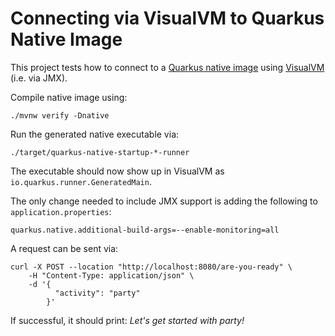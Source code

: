 # Connecting via VisualVM to Quarkus Native Image

This project tests how to connect to a [Quarkus native image](https://quarkus.io/)
using [VisualVM](https://visualvm.github.io/) (i.e. via JMX).

Compile native image using:

```shell script
./mvnw verify -Dnative
```

Run the generated native executable via:

```shell script
./target/quarkus-native-startup-*-runner
```

The executable should now show up in VisualVM as `io.quarkus.runner.GeneratedMain`.

The only change needed to include JMX support is adding the following to `application.properties`:

`quarkus.native.additional-build-args=--enable-monitoring=all`

A request can be sent via:

```shell script
curl -X POST --location "http://localhost:8080/are-you-ready" \
    -H "Content-Type: application/json" \
    -d '{
          "activity": "party"
        }'
```

If successful, it should print: *Let's get started with party!*
